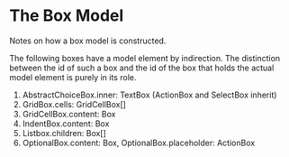 # The Box Model

Notes on how a box model is constructed. 

The following boxes have a model element by indirection. The distinction 
between the id of such a box and the id of the box that holds the actual model element
is purely in its role.

1. AbstractChoiceBox.inner: TextBox (ActionBox and SelectBox inherit)
2. GridBox.cells: GridCellBox[]
3. GridCellBox.content: Box
4. IndentBox.content: Box
5. Listbox.children: Box[]
6. OptionalBox.content: Box, 
   OptionalBox.placeholder: ActionBox
